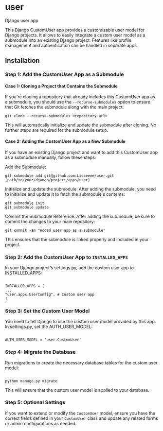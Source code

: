 # user

Django user app

This Django CustomUser app provides a customizable user model for Django projects.
It allows to easily integrate a custom user model as a submodule into an existing Django project.
Features like profile management and authentication can be handled in separate apps.

## Installation

### Step 1: Add the CustomUser App as a Submodule

#### Case 1: Cloning a Project that Contains the Submodule

If you're cloning a repository that already includes this CustomUser app as a submodule, you should use
the `--recurse-submodules` option to ensure that Git fetches the submodule along with the main project:

```
git clone --recurse-submodules <repository-url>
```

This will automatically initialize and update the submodule after cloning. No further steps are required for the submodule setup.

#### Case 2: Adding the CustomUser App as a New Submodule

If you have an existing Django project and want to add this CustomUser app as a submodule manually, follow these steps:

Add the Submodule:

```
git submodule add git@github.com:Licceeee/user.git [path/to/your/django/project/apps/user]
```

Initialize and update the submodule:
After adding the submodule, you need to initialize and update it to fetch the submodule's contents:

```
git submodule init
git submodule update
```

Commit the Submodule Reference:
After adding the submodule, be sure to commit the changes to your main repository:

```
git commit -am "Added user app as a submodule"
```

This ensures that the submodule is linked properly and included in your project.

### Step 2: Add the CustomUser App to `INSTALLED_APPS`

In your Django project's settings.py, add the custom user app to INSTALLED_APPS:

```

INSTALLED_APPS = [
...
"user.apps.UserConfig", # Custom user app
]

```

### Step 3: Set the Custom User Model

You need to tell Django to use the custom user model provided by this app. In settings.py, set the AUTH_USER_MODEL:

```

AUTH_USER_MODEL = 'user.CustomUser'

```

### Step 4: Migrate the Database

Run migrations to create the necessary database tables for the custom user model:

```

python manage.py migrate

```

This will ensure that the custom user model is applied to your database.

### Step 5: Optional Settings

If you want to extend or modify the `CustomUser` model, ensure you have the correct fields defined in your `CustomUser` class
and update any related forms or admin configurations as needed.
